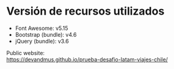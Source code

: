 # Versión de recursos utilizados

- Font Awesome: v5.15
- Bootstrap (bundle): v4.6
- jQuery (bundle): v3.6

Public website:\
https://devandmus.github.io/prueba-desafio-latam-viajes-chile/
